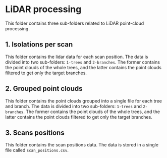 # LiDAR processing

This folder contains three sub-folders related to LiDAR point-cloud processing.

## 1. Isolations per scan

This folder contains the lidar data for each scan position. The data is divided into two sub-folders: `1-trees` and `2-branches`. The former contains the point clouds of the whole trees, and the latter contains the point clouds filtered to get only the target branches.

## 2. Grouped point clouds

This folder contains the point clouds grouped into a single file for each tree and branch. The data is divided into two sub-folders: `1-trees` and `2-branches`. The former contains the point clouds of the whole trees, and the latter contains the point clouds filtered to get only the target branches.

## 3. Scans positions

This folder contains the scan positions data. The data is stored in a single file called `scan_positions.csv`.